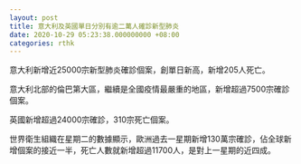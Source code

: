 ```yaml
---
layout: post
title: 意大利及英國單日分別有逾二萬人確診新型肺炎
date: 2020-10-29 05:23:38.000000000 +08:00
categories: rthk
---
```


意大利新增近25000宗新型肺炎確診個案，創單日新高，新增205人死亡。

意大利北部的倫巴第大區，繼續是全國疫情最嚴重的地區，新增超過7500宗確診個案。

英國新增超過24000宗確診，310宗死亡個案。

世界衛生組織在星期二的數據顯示，歐洲過去一星期新增130萬宗確診，佔全球新增個案的接近一半，死亡人數就新增超過11700人，是對上一星期的近四成。
